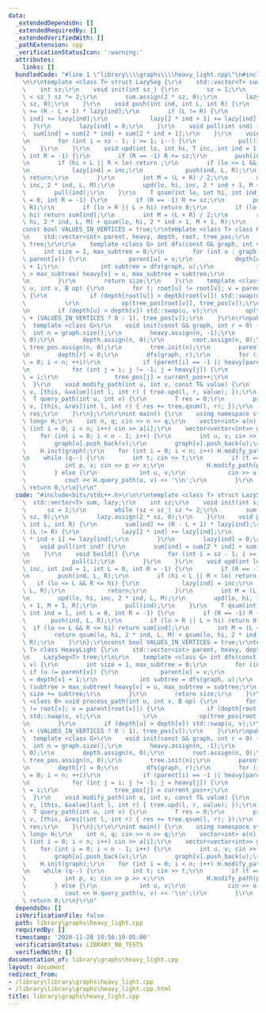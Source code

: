 ```yaml
---
data:
  _extendedDependsOn: []
  _extendedRequiredBy: []
  _extendedVerifiedWith: []
  _pathExtension: cpp
  _verificationStatusIcon: ':warning:'
  attributes:
    links: []
  bundledCode: "#line 1 \"library\\\\graphs\\\\heavy_light.cpp\"\n#include<bits/stdc++.h>\r\
    \n\r\ntemplate <class T> struct LazySeg {\r\n    std::vector<T> sum, lazy;\r\n\
    \    int sz;\r\n    void init(int sz_) {\r\n        sz = 1;\r\n        while (sz\
    \ < sz_) sz *= 2;\r\n        sum.assign(2 * sz, 0);\r\n        lazy.assign(2 *\
    \ sz, 0);\r\n    }\r\n    void push(int ind, int L, int R) {\r\n        sum[ind]\
    \ += (R - L + 1) * lazy[ind];\r\n        if (L != R) {\r\n            lazy[2 *\
    \ ind] += lazy[ind];\r\n            lazy[2 * ind + 1] += lazy[ind];\r\n      \
    \  }\r\n        lazy[ind] = 0;\r\n    }\r\n    void pull(int ind) {\r\n      \
    \  sum[ind] = sum[2 * ind] + sum[2 * ind + 1];\r\n    }\r\n    void build() {\r\
    \n        for (int i = sz - 1; i >= 1; i--) {\r\n            pull(i);\r\n    \
    \    }\r\n    }\r\n    void upd(int lo, int hi, T inc, int ind = 1, int L = 0,\
    \ int R = -1) {\r\n        if (R == -1) R += sz;\r\n        push(ind, L, R);\r\
    \n        if (hi < L || R < lo) return ;\r\n        if (lo <= L && R <= hi) {\r\
    \n            lazy[ind] = inc;\r\n            push(ind, L, R);\r\n           \
    \ return;\r\n        }\r\n        int M = (L + R) / 2;\r\n        upd(lo, hi,\
    \ inc, 2 * ind, L, M);\r\n        upd(lo, hi, inc, 2 * ind + 1, M + 1, R);\r\n\
    \        pull(ind);\r\n    }\r\n    T qsum(int lo, int hi, int ind = 1, int L\
    \ = 0, int R = -1) {\r\n        if (R == -1) R += sz;\r\n        push(ind, L,\
    \ R);\r\n        if (lo > R || L > hi) return 0;\r\n        if (lo <= L && R <=\
    \ hi) return sum[ind];\r\n        int M = (L + R) / 2;\r\n        return qsum(lo,\
    \ hi, 2 * ind, L, M) + qsum(lo, hi, 2 * ind + 1, M + 1, R);\r\n    }\r\n};\r\n\
    const bool VALUES_IN_VERTICES = true;\r\ntemplate <class T> class HeavyLight {\r\
    \n    std::vector<int> parent, heavy, depth, root, tree_pos;\r\n    LazySeg<T>\
    \ tree;\r\n\r\n    template <class G> int dfs(const G& graph, int v) {\r\n   \
    \     int size = 1, max_subtree = 0;\r\n        for (int u : graph[v]) if (u !=\
    \ parent[v]) {\r\n            parent[u] = v;\r\n            depth[u] = depth[v]\
    \ + 1;\r\n            int subtree = dfs(graph, u);\r\n            if (subtree\
    \ > max_subtree) heavy[v] = u, max_subtree = subtree;\r\n            size += subtree;\r\
    \n        }\r\n        return size;\r\n    }\r\n    template <class B> void process_path(int\
    \ u, int v, B op) {\r\n        for (; root[u] != root[v]; v = parent[root[v]])\
    \ {\r\n            if (depth[root[u]] > depth[root[v]]) std::swap(u, v);\r\n \
    \           \r\n            op(tree_pos[root[v]], tree_pos[v]);\r\n        }\r\
    \n        if (depth[u] > depth[v]) std::swap(u, v);\r\n        op(tree_pos[u]\
    \ + (VALUES_IN_VERTICES ? 0 : 1), tree_pos[v]);\r\n    }\r\n\r\npublic:\r\n  \
    \  template <class G>\r\n    void init(const G& graph, int r = 0) {\r\n      \
    \  int n = graph.size();\r\n        heavy.assign(n, -1);\r\n        parent.assign(n,\
    \ 0);\r\n        depth.assign(n, 0);\r\n        root.assign(n, 0);\r\n       \
    \ tree_pos.assign(n, 0);\r\n        tree.init(n);\r\n        parent[r] = -1;\r\
    \n        depth[r] = 0;\r\n        dfs(graph, r);\r\n        for (int i = 0, current_pos\
    \ = 0; i < n; ++i)\r\n            if (parent[i] == -1 || heavy[parent[i]] != i)\r\
    \n            for (int j = i; j != -1; j = heavy[j]) {\r\n                root[j]\
    \ = i;\r\n                tree_pos[j] = current_pos++;\r\n            }\r\n  \
    \  }\r\n    void modify_path(int u, int v, const T& value) {\r\n        process_path(u,\
    \ v, [this, &value](int l, int r) { tree.upd(l, r, value); });\r\n    }\r\n  \
    \  T query_path(int u, int v) {\r\n        T res = 0;\r\n        process_path(u,\
    \ v, [this, &res](int l, int r) { res += tree.qsum(l, r); });\r\n        return\
    \ res;\r\n    }\r\n};\r\n\r\nint main() {\r\n    using namespace std;\r\n    HeavyLight<long\
    \ long> H;\r\n    int n, q; cin >> n >> q;\r\n    vector<int> a(n);\r\n    for\
    \ (int i = 0; i < n; i++) cin >> a[i];\r\n    vector<vector<int>> graph(n);\r\n\
    \    for (int i = 0; i < n - 1; i++) {\r\n        int u, v; cin >> u >> v;\r\n\
    \        graph[u].push_back(v);\r\n        graph[v].push_back(u);\r\n    }\r\n\
    \    H.init(graph);\r\n    for (int i = 0; i < n; i++) H.modify_path(i, i, a[i]);\r\
    \n    while (q--) {\r\n        int t; cin >> t;\r\n        if (t == 0) {\r\n \
    \           int p, x; cin >> p >> x;\r\n            H.modify_path(p, p, x);\r\n\
    \        } else {\r\n            int u, v;\r\n            cin >> u >> v;\r\n \
    \           cout << H.query_path(u, v) << '\\n';\r\n        }\r\n    }\r\n   \
    \ return 0;\r\n}\r\n"
  code: "#include<bits/stdc++.h>\r\n\r\ntemplate <class T> struct LazySeg {\r\n  \
    \  std::vector<T> sum, lazy;\r\n    int sz;\r\n    void init(int sz_) {\r\n  \
    \      sz = 1;\r\n        while (sz < sz_) sz *= 2;\r\n        sum.assign(2 *\
    \ sz, 0);\r\n        lazy.assign(2 * sz, 0);\r\n    }\r\n    void push(int ind,\
    \ int L, int R) {\r\n        sum[ind] += (R - L + 1) * lazy[ind];\r\n        if\
    \ (L != R) {\r\n            lazy[2 * ind] += lazy[ind];\r\n            lazy[2\
    \ * ind + 1] += lazy[ind];\r\n        }\r\n        lazy[ind] = 0;\r\n    }\r\n\
    \    void pull(int ind) {\r\n        sum[ind] = sum[2 * ind] + sum[2 * ind + 1];\r\
    \n    }\r\n    void build() {\r\n        for (int i = sz - 1; i >= 1; i--) {\r\
    \n            pull(i);\r\n        }\r\n    }\r\n    void upd(int lo, int hi, T\
    \ inc, int ind = 1, int L = 0, int R = -1) {\r\n        if (R == -1) R += sz;\r\
    \n        push(ind, L, R);\r\n        if (hi < L || R < lo) return ;\r\n     \
    \   if (lo <= L && R <= hi) {\r\n            lazy[ind] = inc;\r\n            push(ind,\
    \ L, R);\r\n            return;\r\n        }\r\n        int M = (L + R) / 2;\r\
    \n        upd(lo, hi, inc, 2 * ind, L, M);\r\n        upd(lo, hi, inc, 2 * ind\
    \ + 1, M + 1, R);\r\n        pull(ind);\r\n    }\r\n    T qsum(int lo, int hi,\
    \ int ind = 1, int L = 0, int R = -1) {\r\n        if (R == -1) R += sz;\r\n \
    \       push(ind, L, R);\r\n        if (lo > R || L > hi) return 0;\r\n      \
    \  if (lo <= L && R <= hi) return sum[ind];\r\n        int M = (L + R) / 2;\r\n\
    \        return qsum(lo, hi, 2 * ind, L, M) + qsum(lo, hi, 2 * ind + 1, M + 1,\
    \ R);\r\n    }\r\n};\r\nconst bool VALUES_IN_VERTICES = true;\r\ntemplate <class\
    \ T> class HeavyLight {\r\n    std::vector<int> parent, heavy, depth, root, tree_pos;\r\
    \n    LazySeg<T> tree;\r\n\r\n    template <class G> int dfs(const G& graph, int\
    \ v) {\r\n        int size = 1, max_subtree = 0;\r\n        for (int u : graph[v])\
    \ if (u != parent[v]) {\r\n            parent[u] = v;\r\n            depth[u]\
    \ = depth[v] + 1;\r\n            int subtree = dfs(graph, u);\r\n            if\
    \ (subtree > max_subtree) heavy[v] = u, max_subtree = subtree;\r\n           \
    \ size += subtree;\r\n        }\r\n        return size;\r\n    }\r\n    template\
    \ <class B> void process_path(int u, int v, B op) {\r\n        for (; root[u]\
    \ != root[v]; v = parent[root[v]]) {\r\n            if (depth[root[u]] > depth[root[v]])\
    \ std::swap(u, v);\r\n            \r\n            op(tree_pos[root[v]], tree_pos[v]);\r\
    \n        }\r\n        if (depth[u] > depth[v]) std::swap(u, v);\r\n        op(tree_pos[u]\
    \ + (VALUES_IN_VERTICES ? 0 : 1), tree_pos[v]);\r\n    }\r\n\r\npublic:\r\n  \
    \  template <class G>\r\n    void init(const G& graph, int r = 0) {\r\n      \
    \  int n = graph.size();\r\n        heavy.assign(n, -1);\r\n        parent.assign(n,\
    \ 0);\r\n        depth.assign(n, 0);\r\n        root.assign(n, 0);\r\n       \
    \ tree_pos.assign(n, 0);\r\n        tree.init(n);\r\n        parent[r] = -1;\r\
    \n        depth[r] = 0;\r\n        dfs(graph, r);\r\n        for (int i = 0, current_pos\
    \ = 0; i < n; ++i)\r\n            if (parent[i] == -1 || heavy[parent[i]] != i)\r\
    \n            for (int j = i; j != -1; j = heavy[j]) {\r\n                root[j]\
    \ = i;\r\n                tree_pos[j] = current_pos++;\r\n            }\r\n  \
    \  }\r\n    void modify_path(int u, int v, const T& value) {\r\n        process_path(u,\
    \ v, [this, &value](int l, int r) { tree.upd(l, r, value); });\r\n    }\r\n  \
    \  T query_path(int u, int v) {\r\n        T res = 0;\r\n        process_path(u,\
    \ v, [this, &res](int l, int r) { res += tree.qsum(l, r); });\r\n        return\
    \ res;\r\n    }\r\n};\r\n\r\nint main() {\r\n    using namespace std;\r\n    HeavyLight<long\
    \ long> H;\r\n    int n, q; cin >> n >> q;\r\n    vector<int> a(n);\r\n    for\
    \ (int i = 0; i < n; i++) cin >> a[i];\r\n    vector<vector<int>> graph(n);\r\n\
    \    for (int i = 0; i < n - 1; i++) {\r\n        int u, v; cin >> u >> v;\r\n\
    \        graph[u].push_back(v);\r\n        graph[v].push_back(u);\r\n    }\r\n\
    \    H.init(graph);\r\n    for (int i = 0; i < n; i++) H.modify_path(i, i, a[i]);\r\
    \n    while (q--) {\r\n        int t; cin >> t;\r\n        if (t == 0) {\r\n \
    \           int p, x; cin >> p >> x;\r\n            H.modify_path(p, p, x);\r\n\
    \        } else {\r\n            int u, v;\r\n            cin >> u >> v;\r\n \
    \           cout << H.query_path(u, v) << '\\n';\r\n        }\r\n    }\r\n   \
    \ return 0;\r\n}\r\n"
  dependsOn: []
  isVerificationFile: false
  path: library\graphs\heavy_light.cpp
  requiredBy: []
  timestamp: '2020-11-28 19:56:19-05:00'
  verificationStatus: LIBRARY_NO_TESTS
  verifiedWith: []
documentation_of: library\graphs\heavy_light.cpp
layout: document
redirect_from:
- /library\library\graphs\heavy_light.cpp
- /library\library\graphs\heavy_light.cpp.html
title: library\graphs\heavy_light.cpp
---
```


